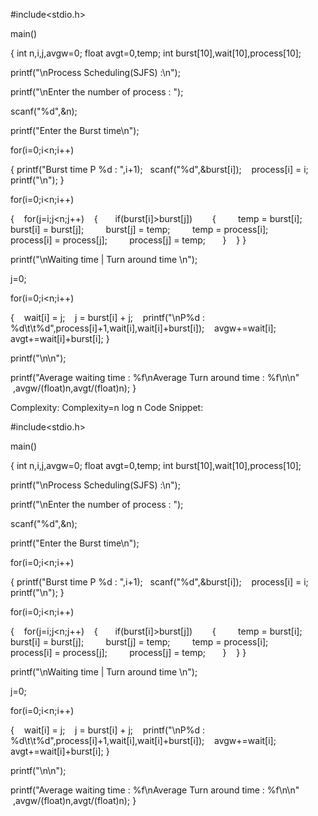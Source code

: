 #include<stdio.h>

main()

{
 int n,i,j,avgw=0;
 float avgt=0,temp;
 int burst[10],wait[10],process[10];

 printf("\nProcess Scheduling(SJFS) :\n");

 printf("\nEnter the number of process : ");
 
scanf("%d",&n);
 
printf("Enter the Burst time\n");
 
for(i=0;i<n;i++)

 {
 	printf("Burst time P %d : ",i+1);  
    scanf("%d",&burst[i]);
   process[i] = i;
  
 printf("\n");
 }
 
for(i=0;i<n;i++)

 {
   for(j=i;j<n;j++)
  
 {
      if(burst[i]>burst[j])
   
   {
        temp = burst[i];
       
 burst[i] = burst[j];
       
 burst[j] = temp;
        
temp = process[i];
        
process[i] = process[j];
        
process[j] = temp;
      }
   }
 }

 printf("\nWaiting time | Turn around time \n");
 
j=0;
 
for(i=0;i<n;i++)

 {
   wait[i] = j;
   j = burst[i] + j;
  
 printf("\nP%d : %d\t\t%d",process[i]+1,wait[i],wait[i]+burst[i]);
   
avgw+=wait[i];
   
avgt+=wait[i]+burst[i];
 }

 printf("\n\n");

 printf("Average waiting time : %f\nAverage Turn around time : %f\n\n"
 ,avgw/(float)n,avgt/(float)n);
}



Complexity:
	Complexity=n log n
Code Snippet:

#include<stdio.h>

main()

{
 int n,i,j,avgw=0;
 float avgt=0,temp;
 int burst[10],wait[10],process[10];

 printf("\nProcess Scheduling(SJFS) :\n");

 printf("\nEnter the number of process : ");
 
scanf("%d",&n);
 
printf("Enter the Burst time\n");
 
for(i=0;i<n;i++)

 {
 	printf("Burst time P %d : ",i+1);  
    scanf("%d",&burst[i]);
   process[i] = i;
  
 printf("\n");
 }
 
for(i=0;i<n;i++)

 {
   for(j=i;j<n;j++)
  
 {
      if(burst[i]>burst[j])
   
   {
        temp = burst[i];
       
 burst[i] = burst[j];
       
 burst[j] = temp;
        
temp = process[i];
        
process[i] = process[j];
        
process[j] = temp;
      }
   }
 }

 printf("\nWaiting time | Turn around time \n");
 
j=0;
 
for(i=0;i<n;i++)

 {
   wait[i] = j;
   j = burst[i] + j;
  
 printf("\nP%d : %d\t\t%d",process[i]+1,wait[i],wait[i]+burst[i]);
   
avgw+=wait[i];
   
avgt+=wait[i]+burst[i];
 }

 printf("\n\n");

 printf("Average waiting time : %f\nAverage Turn around time : %f\n\n"
 ,avgw/(float)n,avgt/(float)n);
 }
